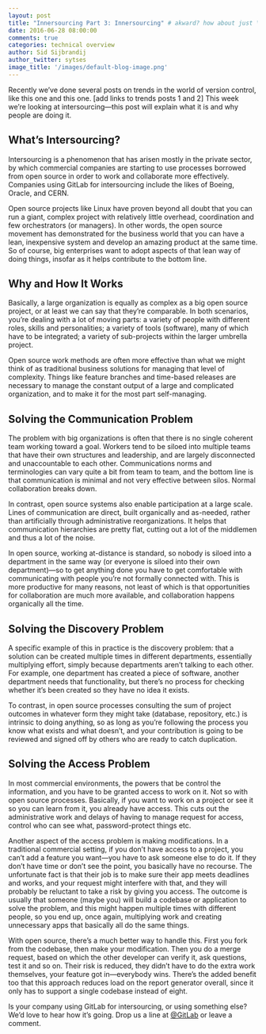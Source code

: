 ```yaml
---
layout: post
title: "Innersourcing Part 3: Innersourcing" # akward? how about just \"Innersourcing (Part 3)\
date: 2016-06-28 08:00:00
comments: true
categories: technical overview
author: Sid Sijbrandij
author_twitter: sytses
image_title: '/images/default-blog-image.png'
---
```


Recently we’ve done several posts on trends in the world of version control, like this one and this one. [add links to trends posts 1 and 2] This week we’re looking at intersourcing—this post will explain what it is and why people are doing it.

<!-- more -->

## What’s Intersourcing?

Intersourcing is a phenomenon that has arisen mostly in the private sector, by which commercial companies are starting to use processes borrowed from open source in order to work and collaborate more effectively. Companies using GitLab for intersourcing include the likes of Boeing, Oracle, and CERN.

Open source projects like Linux have proven beyond all doubt that you can run a giant, complex project with relatively little overhead, coordination and few orchestrators (or managers). In other words, the open source movement has demonstrated for the business world that you can have a lean, inexpensive system and develop an amazing product at the same time. So of course, big enterprises want to adopt aspects of that lean way of doing things, insofar as it helps contribute to the bottom line.

## Why and How It Works

Basically, a large organization is equally as complex as a big open source project, or at least we can say that they’re comparable. In both scenarios, you’re dealing with a lot of moving parts: a variety of people with different roles, skills and personalities; a variety of tools (software), many of which have to be integrated; a variety of sub-projects within the larger umbrella project.

Open source work methods are often more effective than what we might think of as traditional business solutions for managing that level of complexity. Things like feature branches and time-based releases are necessary to manage the constant output of a large and complicated organization, and to make it for the most part self-managing.

## Solving the Communication Problem

The problem with big organizations is often that there is no single coherent team working toward a goal. Workers tend to be siloed into multiple teams that have their own structures and leadership, and are largely disconnected and unaccountable to each other. Communications norms and terminologies can vary quite a bit from team to team, and the bottom line is that communication is minimal and not very effective between silos. Normal collaboration breaks down.

In contrast, open source systems also enable participation at a large scale. Lines of communication are direct, built organically and as-needed, rather than artificially through administrative reorganizations. It helps that communication hierarchies are pretty flat, cutting out a lot of the middlemen and thus a lot of the noise.

In open source, working at-distance is standard, so nobody is siloed into a department in the same way (or everyone is siloed into their own department)—so to get anything done you have to get comfortable with communicating with people you’re not formally connected with. This is more productive for many reasons, not least of which is that opportunities for collaboration are much more available, and collaboration happens organically all the time.

## Solving the Discovery Problem

A specific example of this in practice is the discovery problem: that a solution can be created multiple times in different departments, essentially multiplying effort, simply because departments aren’t talking to each other. For example, one department has created a piece of software, another department needs that functionality, but there’s no process for checking whether it’s been created so they have no idea it exists.

To contrast, in open source processes consulting the sum of project outcomes in whatever form they might take (database, repository, etc.) is intrinsic to doing anything, so as long as you’re following the process you know what exists and what doesn’t, and your contribution is going to be reviewed and signed off by others who are ready to catch duplication.

## Solving the Access Problem

In most commercial environments, the powers that be control the information, and you have to be granted access to work on it. Not so with open source processes. Basically, if you want to work on a project or see it so you can learn from it, you already have access. This cuts out the administrative work and delays of having to manage request for access, control who can see what, password-protect things etc.

Another aspect of the access problem is making modifications. In a traditional commercial setting, if you don’t have access to a project, you can’t add a feature you want—you have to ask someone else to do it. If they don’t have time or don’t see the point, you basically have no recourse. The unfortunate fact is that their job is to make sure their app meets deadlines and works, and your request might interfere with that, and they will probably be reluctant to take a risk by giving you access. The outcome is usually that someone (maybe you) will build a codebase or application to solve the problem, and this might happen multiple times with different people, so you end up, once again, multiplying work and creating unnecessary apps that basically all do the same things.

With open source, there’s a much better way to handle this. First you fork from the codebase, then make your modification. Then you do a merge request, based on which the other developer can verify it, ask questions, test it and so on. Their risk is reduced, they didn’t have to do the extra work themselves, your feature got in—everybody wins. There’s the added benefit too that this approach reduces load on the report generator overall, since it only has to support a single codebase instead of eight.

Is your company using GitLab for intersourcing, or using something else? We’d love to hear how it’s going. Drop us a line at [@GitLab] or leave a comment.

<!-- Identifiers, in alphabetical order -->

[@GitLab]: https://twitter.com/gitlab
[part-1]: #ADD-LINK-TO-PART-1
[part-2]: #ADD-LINK-TO-PART-2
